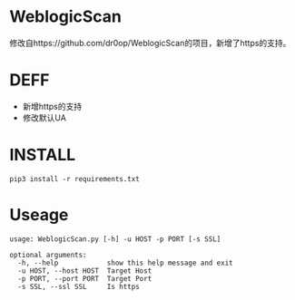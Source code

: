 # WeblogicScan

修改自https://github.com/dr0op/WeblogicScan的项目，新增了https的支持。

# DEFF

* 新增https的支持
* 修改默认UA

# INSTALL

```
pip3 install -r requirements.txt
```

# Useage

```
usage: WeblogicScan.py [-h] -u HOST -p PORT [-s SSL]

optional arguments:
  -h, --help            show this help message and exit
  -u HOST, --host HOST  Target Host
  -p PORT, --port PORT  Target Port
  -s SSL, --ssl SSL     Is https
```

